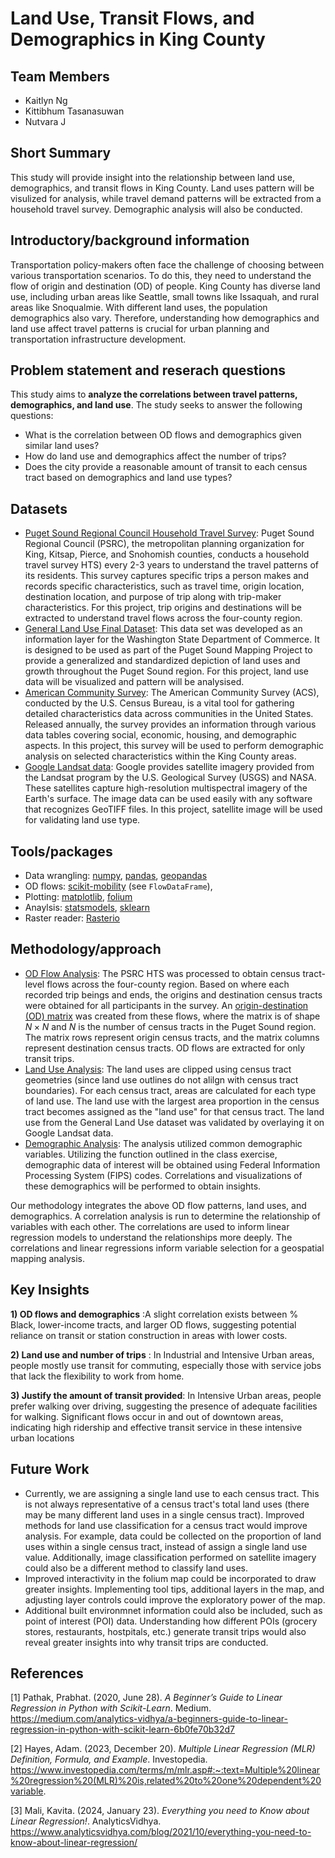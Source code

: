 # Land Use, Transit Flows, and Demographics in King County

## Team Members
* Kaitlyn Ng
* Kittibhum Tasanasuwan
* Nutvara J

## Short Summary
This study will provide insight into the relationship between land use, demographics, and transit flows in King County. Land uses pattern will be visulized for analysis, while travel demand patterns will be extracted from a household travel survey. Demographic analysis will also be conducted.


## Introductory/background information
Transportation policy-makers often face the challenge of choosing between various transportation scenarios. To do this, they need to understand the flow of origin and destination (OD) of people. King County has diverse land use, including urban areas like Seattle, small towns like Issaquah, and rural areas like Snoqualmie. With different land uses, the population demographics also vary. Therefore, understanding how demographics and land use affect travel patterns is crucial for urban planning and transportation infrastructure development.


## Problem statement and reserach questions
This study aims to **analyze the correlations between travel patterns, demographics, and land use**. The study seeks to answer the following questions:

* What is the correlation between OD flows and demographics given similar land uses?
* How do land use and demographics affect the number of trips?
* Does the city provide a reasonable amount of transit to each census tract based on demographics and land use types?


## Datasets
* [Puget Sound Regional Council Household Travel Survey](https://www.psrc.org/our-work/household-travel-survey-program): Puget Sound Regional Council (PSRC), the metropolitan planning organization for King, Kitsap, Pierce, and Snohomish counties, conducts a household travel survey HTS) every 2-3 years to understand the travel patterns of its residents. This survey captures specific trips a person makes and records specific characteristics, such as travel time, origin location, destination location, and purpose of trip along with trip-maker characteristics. For this project, trip origins and destinations will be extracted to understand travel flows across the four-county region.
* [General Land Use Final Dataset](https://geo.wa.gov/datasets/a0ddbd4e0e2141b3841a6a42ff5aff46_0/about): This data set was developed as an information layer for the Washington State Department of Commerce. It is designed to be used as part of the Puget Sound Mapping Project to provide a generalized and standardized depiction of land uses and growth throughout the Puget Sound region. For this project, land use data will be visualized and pattern will be analysised. 
* [American Community Survey](https://www.census.gov/programs-surveys/acs): The American Community Survey (ACS), conducted by the U.S. Census Bureau, is a vital tool for gathering detailed characteristics data across communities in the United States. Released annually, the survey provides an information through various data tables covering social, economic, housing, and demographic aspects. In this project, this survey will be used to perform demographic analysis on selected characteristics within the King County areas.
* [Google Landsat data](https://cloud.google.com/storage/docs/public-datasets/landsat): Google provides satellite imagery provided from the Landsat program by the U.S. Geological Survey (USGS) and NASA. These satellites capture high-resolution multispectral imagery of the Earth's surface. The image data can be used easily with any software that recognizes GeoTIFF files. In this project, satellite image will be used for validating land use type. 

## Tools/packages
* Data wrangling: [numpy](https://numpy.org/doc/stable/user/index.html#user), [pandas](https://pandas.pydata.org/docs/user_guide/index.html#user-guide), [geopandas](https://geopandas.org/en/stable/docs.html)
* OD flows: [scikit-mobility](https://github.com/scikit-mobility/scikit-mobility) (see `FlowDataFrame`), 
* Plotting: [matplotlib](https://matplotlib.org/stable/users/index.html), [folium](https://python-visualization.github.io/folium/latest/)
* Anaylsis: [statsmodels](https://www.statsmodels.org/stable/index.html), [sklearn](https://scikit-learn.org/stable/modules/generated/sklearn.preprocessing.MinMaxScaler.html)
* Raster reader: [Rasterio](https://rasterio.readthedocs.io/en/latest/index.html)

## Methodology/approach
* <u>OD Flow Analysis</u>: The PSRC HTS was processed to obtain census tract-level flows across the four-county region. Based on where each recorded trip beings and ends, the origins and destination census tracts were obtained for all participants in the survey. An [origin-destination (OD) matrix](https://transportgeography.org/contents/methods/spatial-interactions-gravity-model/od-matrix-construction/) was created from these flows, where the matrix is of shape $N \times N$ and $N$ is the number of census tracts in the Puget Sound region. The matrix rows represent origin census tracts, and the matrix columns represent destination census tracts. OD flows are extracted for only transit trips.
* <u>Land Use Analysis</u>: The land uses are clipped using census tract geometries (since land use outlines do not alilgn with census tract boundaries). For each census tract, areas are calculated for each type of land use. The land use with the largest area proportion in the census tract becomes assigned as the "land use" for that census tract. The land use from the General Land Use dataset was validated by overlaying it on Google Landsat data.
* <u>Demographic Analysis</u>: The analysis utilized common demographic variables. Utilizing the function outlined in the class exercise, demographic data of interest will be obtained using Federal Information Processing System (FIPS) codes. Correlations and visualizations of these demographics will be performed to obtain insights. 

Our methodology integrates the above OD flow patterns, land uses, and demographics. A correlation analysis is run to determine the relationship of variables with each other. The correlations are used to inform linear regression models to understand the relationships more deeply. The correlations and linear regressions inform variable selection for a geospatial mapping analysis.

## Key Insights
**1) OD flows and demographics** :A slight correlation exists between % Black, lower-income tracts, and larger OD flows, suggesting potential reliance on transit or station construction in areas with lower costs.

**2) Land use and number of trips** : In Industrial and Intensive Urban areas, people mostly use transit for commuting, especially those with service jobs that lack the flexibility to work from home.

**3) Justify the amount of transit provided**: In Intensive Urban areas, people prefer walking over driving, suggesting the presence of adequate facilities for walking. Significant flows occur in and out of downtown areas, indicating high ridership and effective transit service in these intensive urban locations


## Future Work
* Currently, we are assigning a single land use to each census tract. This is not always representative of a census tract's total land uses (there may be many different land uses in a single census tract). Improved methods for land use classification for a census tract would improve analysis. For example, data could be collected on the proportion of land uses within a single census tract, instead of assign a single land use value. Additionally, image classification performed on satellite imagery could also be a different method to classify land uses.
* Improved interactivity in the folium map could be incorporated to draw greater insights. Implementing tool tips, additional layers in the map, and adjusting layer controls could improve the exploratory power of the map.
* Additional built environmnet information could also be included, such as point of interest (POI) data. Understanding how different POIs (grocery stores, restaurants, hostpitals, etc.) generate transit trips would also reveal greater insights into why transit trips are conducted.


## References
[1] Pathak, Prabhat. (2020, June 28). *A Beginner’s Guide to Linear Regression in Python with Scikit-Learn*. Medium. https://medium.com/analytics-vidhya/a-beginners-guide-to-linear-regression-in-python-with-scikit-learn-6b0fe70b32d7

[2] Hayes, Adam. (2023, December 20). *Multiple Linear Regression (MLR) Definition, Formula, and Example*. Investopedia. https://www.investopedia.com/terms/m/mlr.asp#:~:text=Multiple%20linear%20regression%20(MLR)%20is,related%20to%20one%20dependent%20variable.

[3] Mali, Kavita. (2024, January 23). *Everything you need to Know about Linear Regression!*. AnalyticsVidhya. https://www.analyticsvidhya.com/blog/2021/10/everything-you-need-to-know-about-linear-regression/


